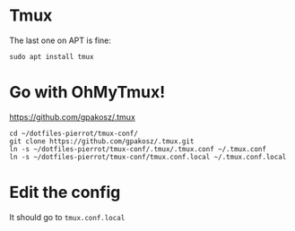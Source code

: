 # Tmux

The last one on APT is fine:
```
sudo apt install tmux
```

# Go with OhMyTmux!

https://github.com/gpakosz/.tmux

```
cd ~/dotfiles-pierrot/tmux-conf/
git clone https://github.com/gpakosz/.tmux.git
ln -s ~/dotfiles-pierrot/tmux-conf/.tmux/.tmux.conf ~/.tmux.conf
ln -s ~/dotfiles-pierrot/tmux-conf/tmux.conf.local ~/.tmux.conf.local
```

# Edit the config

It should go to `tmux.conf.local`
